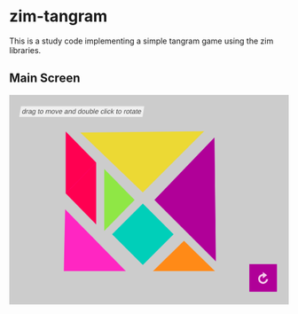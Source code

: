 # zim-tangram

This is a study code implementing a simple tangram game using
the zim libraries.

## Main Screen
![main_screen](main_screen.png)